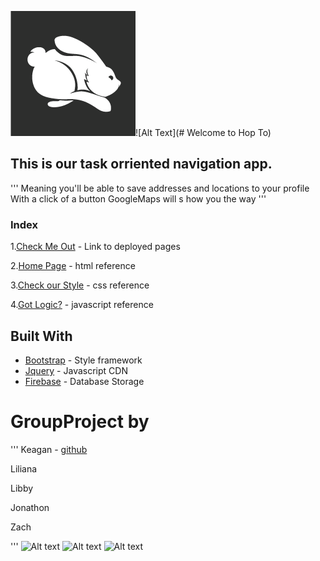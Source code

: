 ![hopto logo](assets/images/HopToLogo.png)![Alt Text](# Welcome to Hop To)
## This is our task orriented navigation app.
'''
Meaning you'll be able to save addresses and locations to your profile
With a click of a button GoogleMaps will s how you the way
'''


### Index
1.[Check Me Out](https://ohmez.github.io/GroupProject/) - Link to deployed pages

2.[Home Page](https://github.com/ohmez/GroupProject/blob/master/index.html) - html reference

3.[Check our Style](https://github.com/ohmez/GroupProject/blob/master/assets/css/style.css) - css reference

4.[Got Logic?](https://github.com/ohmez/GroupProject/blob/master/assets/javascript/logic.js) - javascript reference

## Built With
* [Bootstrap](https://getbootstrap.com/) - Style framework
* [Jquery](https://jquery.com/) - Javascript CDN
* [Firebase](https://firebase.google.com/) - Database Storage

# GroupProject by
'''
Keagan  - [github](https://github.com/ohmez/ "Keagans GitHub")

Liliana

Libby

Jonathon

Zach

'''
![Alt text](/path/to/image.jpg)
![Alt text](/path/to/image.png "Optional title attribute")
![Alt text](/url/to/image.jpg)
